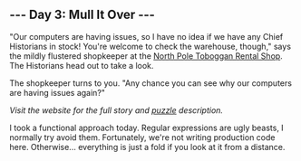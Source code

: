 ## --- Day 3: Mull It Over ---
"Our computers are having issues, so I have no idea if we have any Chief Historians in stock! You're welcome to check the warehouse, though," says the mildly flustered shopkeeper at the [North Pole Toboggan Rental Shop](/2020/day/2). The Historians head out to take a look.

The shopkeeper turns to you. "Any chance you can see why our computers are having issues again?"

_Visit the website for the full story and [puzzle](https://adventofcode.com/2024/day/3) description._

I took a functional approach today. Regular expressions are ugly beasts, I normally try avoid them. Fortunately, we're not writing production code here. Otherwise... everything is just a fold if you look at it from a distance.
